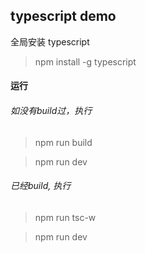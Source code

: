 ## typescript demo

全局安装 typescript

> npm install -g typescript

#### 运行

###### 如没有build过，执行

> npm run build 

> npm run dev

###### 已经build, 执行

> npm run tsc-w

> npm run dev